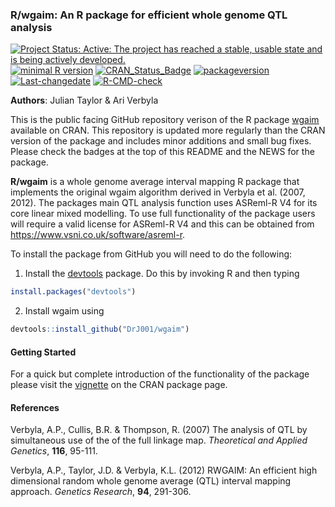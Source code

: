 
<!-- README.md is generated from README.Rmd. Please edit that file -->

### R/wgaim: An R package for efficient whole genome QTL analysis

<!-- badges: start -->

[![Project Status: Active: The project has reached a stable, usable
state and is being actively
developed.](https://www.repostatus.org/badges/latest/active.svg)](https://www.repostatus.org/#active)
[![minimal R
version](https://img.shields.io/badge/R%3E%3D-3.5.0-6666ff.svg)](https://cran.r-project.org/)
[![CRAN_Status_Badge](https://www.r-pkg.org/badges/version/wgaim)](https://cran.r-project.org/package=wgaim)
[![packageversion](https://img.shields.io/badge/Package%20version-2.0--6-orange.svg?style=flat-square)](/commits/master)
[![Last-changedate](https://img.shields.io/badge/last%20change-2024--08--23-yellowgreen.svg)](/commits/master)
[![R-CMD-check](https://github.com/DrJ001/wgaim/actions/workflows/R-CMD-check.yaml/badge.svg)](https://github.com/DrJ001/wgaim/actions/workflows/R-CMD-check.yaml)
<!-- badges: end -->

**Authors**: Julian Taylor & Ari Verbyla

This is the public facing GitHub repository verison of the R package
[wgaim](https://cran.r-project.org/package=wgaim) available on CRAN.
This repository is updated more regularly than the CRAN version of the
package and includes minor additions and small bug fixes. Please check
the badges at the top of this README and the NEWS for the package.

**R/wgaim** is a whole genome average interval mapping R package that
implements the original wgaim algorithm derived in Verbyla et al. (2007,
2012). The packages main QTL analysis function uses ASReml-R V4 for its
core linear mixed modelling. To use full functionality of the package
users will require a valid license for ASReml-R V4 and this can be
obtained from <https://www.vsni.co.uk/software/asreml-r>.

To install the package from GitHub you will need to do the following:

1.  Install the [devtools](https://cran.r-project.org/package=devtools)
    package. Do this by invoking R and then typing

``` r
install.packages("devtools")
```

2.  Install wgaim using

``` r
devtools::install_github("DrJ001/wgaim")
```

#### Getting Started

For a quick but complete introduction of the functionality of the
package please visit the
[vignette](https://cran.r-project.org/web/packages/wgaim/vignettes/wgaim_intro.html)
on the CRAN package page.

#### References

Verbyla, A.P., Cullis, B.R. & Thompson, R. (2007) The analysis of QTL by
simultaneous use of the of the full linkage map. *Theoretical and
Applied Genetics*, **116**, 95-111.

Verbyla, A.P., Taylor, J.D. & Verbyla, K.L. (2012) RWGAIM: An efficient
high dimensional random whole genome average (QTL) interval mapping
approach. *Genetics Research*, **94**, 291-306.
